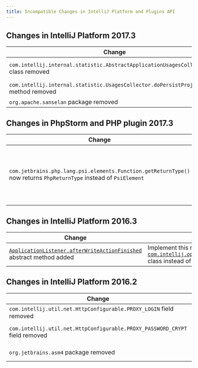```yaml
---
title: Incompatible Changes in IntelliJ Platform and Plugins API
---
```


<!--
To document a new incompatible change you have to fill a row in a table so that
the first column is a problem pattern and the second column is a human-readable description.

The following problem patterns are supported:
<package name> package removed
<class name> class removed
<class name>.<method name> method removed
<class name>.<field name> field removed
<class name>.<method name> abstract method added
<class name> class moved to package <package name>

where <class name> is a fully-qualified name of the class, e.g. com.intellij.openapi.actionSystem.AnAction.

NOTE: You are allowed to prettify the pattern using markdown-features:
 1) code quotes: `org.example.Foo.methodName`
 2) links [org.example.Foo](upsource:///platform/core-api/src/org/example/Foo)
 3) both code quotes and links: [`org.example.Foo`](upsource:///platform/core-api/src/org/example/Foo)
-->

<style>
  table {
    width:100%;
  }
  th, tr, td {
    width:50%;
  }
</style>

## Changes in IntelliJ Platform 2017.3

|  Change | How to deal with it |
|---------|---------------------|
| `com.intellij.internal.statistic.AbstractApplicationUsagesCollector` class removed | This class isn't supposed to be used in regular plugins. Override `com.intellij.internal.statistic.AbstractProjectsUsagesCollector` instead if you're developing an IDE with its own statistics services. |
| `com.intellij.internal.statistic.UsagesCollector.doPersistProjectUsages` method removed | This method isn't supposed to be used in regular plugins. There is no need to call this method anymore. |
|`org.apache.sanselan` package removed | Use classes from `org.apache.commons.imaging` instead |

## Changes in PhpStorm and PHP plugin 2017.3
|  Change | How to deal with it |
|---------|---------------------|
| `com.jetbrains.php.lang.psi.elements.Function.getReturnType()` now returns `PhpReturnType` instead of `PsiElement`|Before method had been returning a `com.jetbrains.php.lang.psi.elements.ClassReference`. Now method returns `com.jetbrains.php.lang.psi.elements.PhpReturnType`. Method `ReturnType.getClassReference()` can be used if you need just a `ClassReference`. If you need to get the the `PhpType` of return type, please, use `com.jetbrains.php.lang.psi.elements.Function.getReturnType.getType()` method |

## Changes in IntelliJ Platform 2016.3

|  Change | How to deal with it |
|---------|---------------------|
| [`ApplicationListener.afterWriteActionFinished`](upsource:///platform/core-api/src/com/intellij/openapi/application/ApplicationListener.java?nav=1481:1505:focused&line=45) abstract method added | Implement this method or extend [`com.intellij.openapi.application.ApplicationAdapter`](upsource:////platform/core-api/src/com/intellij/openapi/application/ApplicationAdapter.java) class instead of implementing the interface |


## Changes in IntelliJ Platform 2016.2 

|  Change | How to deal with it |
|---------|---------------------|
| `com.intellij.util.net.HttpConfigurable.PROXY_LOGIN` field removed | Use [`com.intellij.util.net.HttpConfigurable.getProxyLogin()`](upsource:///platform/platform-api/src/com/intellij/util/net/HttpConfigurable.java) instead |
| `com.intellij.util.net.HttpConfigurable.PROXY_PASSWORD_CRYPT` field removed | Use [`com.intellij.util.net.HttpConfigurable.getPlainProxyPassword()`](upsource:///platform/platform-api/src/com/intellij/util/net/HttpConfigurable.java) instead |
| `org.jetbrains.asm4` package removed | Use classes from `org.jetbrains.org.objectweb.asm` package instead |
